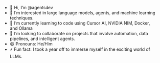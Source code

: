 - 👋 Hi, I’m @agentsdev
- 👀 I’m interested in large language models, agents, and machine learning techniques.
- 🌱 I’m currently learning to code using Cursor AI, NVIDIA NIM, Docker, and Ollama
- 💞️ I’m looking to collaborate on projects that involve automation, data pipelines, and intelligent agents.
- 😄 Pronouns: He/Him
- ⚡ Fun fact: I took a year off to immerse myself in the exciting world of LLMs.

<!---
agentsdev/agentsdev is a ✨ special ✨ repository because its `README.md` (this file) appears on your GitHub profile.
You can click the Preview link to take a look at your changes.
--->
